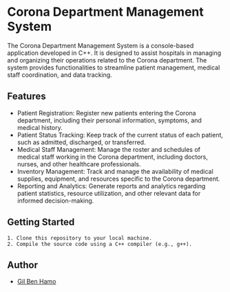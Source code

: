 # Corona Department Management System

The Corona Department Management System is a console-based application developed in C++. It is designed to assist hospitals in managing and organizing their operations related to the Corona department. The system provides functionalities to streamline patient management, medical staff coordination, and data tracking.

## Features

- Patient Registration: Register new patients entering the Corona department, including their personal information, symptoms, and medical history.
- Patient Status Tracking: Keep track of the current status of each patient, such as admitted, discharged, or transferred.
- Medical Staff Management: Manage the roster and schedules of medical staff working in the Corona department, including doctors, nurses, and other healthcare professionals.
- Inventory Management: Track and manage the availability of medical supplies, equipment, and resources specific to the Corona department.
- Reporting and Analytics: Generate reports and analytics regarding patient statistics, resource utilization, and other relevant data for informed decision-making.

## Getting Started

    1. Clone this repository to your local machine.
    2. Compile the source code using a C++ compiler (e.g., g++).


## Author

- [Gil Ben Hamo](https://github.com/gilbenhamo)


